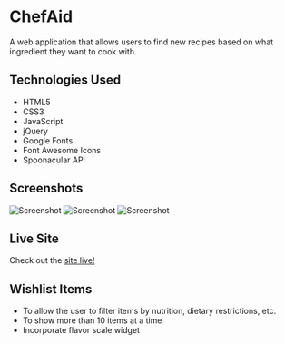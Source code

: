 # ChefAid
A web application that allows users to find new recipes based on what ingredient they want to cook with.

## Technologies Used
<ul>
 <li>HTML5</li>
 <li>CSS3</li>
 <li>JavaScript</li>
 <li>jQuery</li>
 <li>Google Fonts</li>
 <li>Font Awesome Icons</li>
 <li>Spoonacular API</li>
</ul>

## Screenshots
![Screenshot](/wireframes/mobile_1.png)
![Screenshot](/wireframes/mobile_2.png)
![Screenshot](/wireframes/desktop.png)

## Live Site
Check out the <a href="https://mattczencz.github.io/" target="_blank">site live!</a>

## Wishlist Items
<ul>
 <li>To allow the user to filter items by nutrition, dietary restrictions, etc.</li>
 <li>To show more than 10 items at a time</li>
 <li>Incorporate flavor scale widget</li>
</ul>
